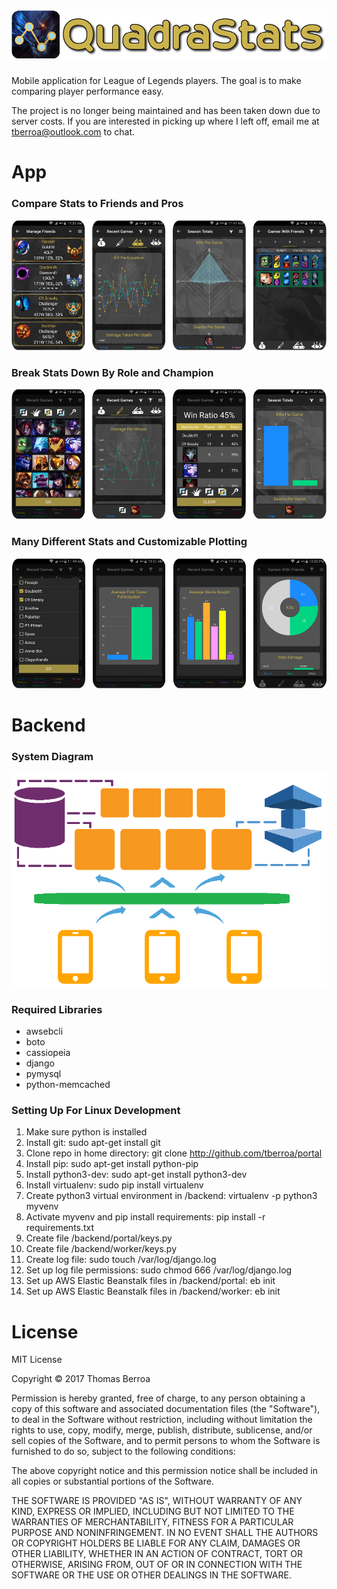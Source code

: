 # ![portal](resources/icon_logo.png)
Mobile application for League of Legends players. The goal is to make 
comparing player performance easy.

The project is no longer being maintained and has been taken down due 
to server costs. If you are interested in picking up where I left off, 
email me at tberroa@outlook.com to chat.

# App
### Compare Stats to Friends and Pros
![portal](resources/app_view_row_1.png)

### Break Stats Down By Role and Champion
![portal](resources/app_view_row_2.png)

### Many Different Stats and Customizable Plotting
![portal](resources/app_view_row_3.png)

# Backend
### System Diagram
![portal](resources/system.png)

### Required Libraries
- awsebcli
- boto
- cassiopeia
- django
- pymysql
- python-memcached

### Setting Up For Linux Development
1. Make sure python is installed  
2. Install git: sudo apt-get install git  
3. Clone repo in home directory: git clone http://github.com/tberroa/portal  
4. Install pip: sudo apt-get install python-pip
5. Install python3-dev: sudo apt-get install python3-dev
6. Install virtualenv: sudo pip install virtualenv
7. Create python3 virtual environment in /backend: virtualenv -p python3 myvenv
8. Activate myvenv and pip install requirements: pip install -r requirements.txt
9. Create file /backend/portal/keys.py
10. Create file /backend/worker/keys.py
11. Create log file: sudo touch /var/log/django.log
12. Set up log file permissions: sudo chmod 666 /var/log/django.log
13. Set up AWS Elastic Beanstalk files in /backend/portal: eb init
14. Set up AWS Elastic Beanstalk files in /backend/worker: eb init

# License
MIT License

Copyright © 2017 Thomas Berroa

Permission is hereby granted, free of charge, to any person obtaining a copy
of this software and associated documentation files (the "Software"), to deal
in the Software without restriction, including without limitation the rights
to use, copy, modify, merge, publish, distribute, sublicense, and/or sell
copies of the Software, and to permit persons to whom the Software is
furnished to do so, subject to the following conditions:

The above copyright notice and this permission notice shall be included in all
copies or substantial portions of the Software.

THE SOFTWARE IS PROVIDED "AS IS", WITHOUT WARRANTY OF ANY KIND, EXPRESS OR
IMPLIED, INCLUDING BUT NOT LIMITED TO THE WARRANTIES OF MERCHANTABILITY,
FITNESS FOR A PARTICULAR PURPOSE AND NONINFRINGEMENT. IN NO EVENT SHALL THE
AUTHORS OR COPYRIGHT HOLDERS BE LIABLE FOR ANY CLAIM, DAMAGES OR OTHER
LIABILITY, WHETHER IN AN ACTION OF CONTRACT, TORT OR OTHERWISE, ARISING FROM,
OUT OF OR IN CONNECTION WITH THE SOFTWARE OR THE USE OR OTHER DEALINGS IN THE
SOFTWARE.

